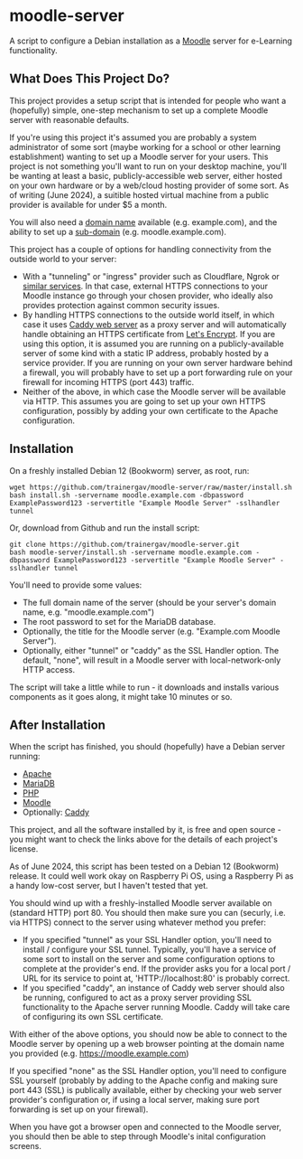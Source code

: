 # moodle-server
A script to configure a Debian installation as a [Moodle](https://moodle.org/) server for e-Learning functionality.

## What Does This Project Do?
This project provides a setup script that is intended for people who want a (hopefully) simple, one-step mechanism to set up a complete Moodle server with reasonable defaults.

If you're using this project it's assumed you are probably a system administrator of some sort (maybe working for a school or other learning establishment) wanting to set up a Moodle server for your users. This project is not something you'll want to run on your desktop machine, you'll be wanting at least a basic, publicly-accessible web server, either hosted on your own hardware or by a web/cloud hosting provider of some sort. As of writing (June 2024), a suitible hosted virtual machine from a public provider is available for under $5 a month.

You will also need a [domain name](https://en.wikipedia.org/wiki/Domain_name) available (e.g. example.com), and the ability to set up a [sub-domain](https://en.wikipedia.org/wiki/Subdomain) (e.g. moodle.example.com).

This project has a couple of options for handling connectivity from the outside world to your server:
 - With a "tunneling" or "ingress" provider such as Cloudflare, Ngrok or [similar services](https://github.com/anderspitman/awesome-tunneling). In that case, external HTTPS connections to your Moodle instance go through your chosen provider, who ideally also provides protection against common security issues.
 - By handling HTTPS connections to the outside world itself, in which case it uses [Caddy web server](https://caddyserver.com/) as a proxy server and will automatically handle obtaining an HTTPS certificate from [Let's Encrypt](https://letsencrypt.org/). If you are using this option, it is assumed you are running on a publicly-available server of some kind with a static IP address, probably hosted by a service provider. If you are running on your own server hardware behind a firewall, you will probably have to set up a port forwarding rule on your firewall for incoming HTTPS (port 443) traffic.
 - Neither of the above, in which case the Moodle server will be available via HTTP. This assumes you are going to set up your own HTTPS configuration, possibly by adding your own certificate to the Apache configuration.

## Installation
On a freshly installed Debian 12 (Bookworm) server, as root, run:
```
wget https://github.com/trainergav/moodle-server/raw/master/install.sh
bash install.sh -servername moodle.example.com -dbpassword ExamplePassword123 -servertitle "Example Moodle Server" -sslhandler tunnel
```
Or, download from Github and run the install script:
```
git clone https://github.com/trainergav/moodle-server.git
bash moodle-server/install.sh -servername moodle.example.com -dbpassword ExamplePassword123 -servertitle "Example Moodle Server" -sslhandler tunnel
```
You'll need to provide some values:
 - The full domain name of the server (should be your server's domain name, e.g. "moodle.example.com")
 - The root password to set for the MariaDB database.
 - Optionally, the title for the Moodle server (e.g. "Example.com Moodle Server").
 - Optionally, either "tunnel" or "caddy" as the SSL Handler option. The default, "none", will result in a Moodle server with local-network-only HTTP access.

The script will take a little while to run - it downloads and installs various components as it goes along, it might take 10 minutes or so.

## After Installation
When the script has finished, you should (hopefully) have a Debian server running:

 - [Apache](https://httpd.apache.org/)
 - [MariaDB](https://mariadb.org/)
 - [PHP](https://www.php.net/)
 - [Moodle](https://moodle.org/)
 - Optionally: [Caddy](https://caddyserver.com/)

This project, and all the software installed by it, is free and open source - you might want to check the links above for the details of each project's license.

As of June 2024, this script has been tested on a Debian 12 (Bookworm) release. It could well work okay on Raspberry Pi OS, using a Raspberry Pi as a handy low-cost server, but I haven't tested that yet.

You should wind up with a freshly-installed Moodle server available on (standard HTTP) port 80. You should then make sure you can (securly, i.e. via HTTPS) connect to the server using whatever method you prefer:
 - If you specified "tunnel" as your SSL Handler option, you'll need to install / configure your SSL tunnel. Typically, you'll have a service of some sort to install on the server and some configuration options to complete at the provider's end. If the provider asks you for a local port / URL for its service to point at, 'HTTP://localhost:80' is probably correct.
 - If you specified "caddy", an instance of Caddy web server should also be running, configured to act as a proxy server providing SSL functionality to the Apache server running Moodle. Caddy will take care of configuring its own SSL certificate.

With either of the above options, you should now be able to connect to the Moodle server by opening up a web browser pointing at the domain name you provided (e.g. https://moodle.example.com)

If you specified "none" as the SSL Handler option, you'll need to configure SSL yourself (probably by adding to the Apache config and making sure port 443 (SSL) is publically available, either by checking your web server provider's configuration or, if using a local server, making sure port forwarding is set up on your firewall).

When you have got a browser open and connected to the Moodle server, you should then be able to step through Moodle's inital configuration screens.
